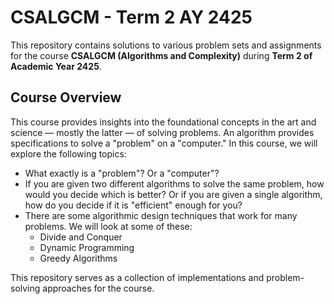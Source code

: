 # CSALGCM - Term 2 AY 2425

This repository contains solutions to various problem sets and assignments for the course **CSALGCM (Algorithms and Complexity)** during **Term 2 of Academic Year 2425**.

## Course Overview
This course provides insights into the foundational concepts in the art and science — mostly the latter — of solving problems. An algorithm provides specifications to solve a "problem" on a "computer." In this course, we will explore the following topics:

- What exactly is a "problem"? Or a "computer"?
- If you are given two different algorithms to solve the same problem, how would you decide which is better? Or if you are given a single algorithm, how do you decide if it is "efficient" enough for you?
- There are some algorithmic design techniques that work for many problems. We will look at some of these:
  - Divide and Conquer
  - Dynamic Programming
  - Greedy Algorithms

This repository serves as a collection of implementations and problem-solving approaches for the course.
